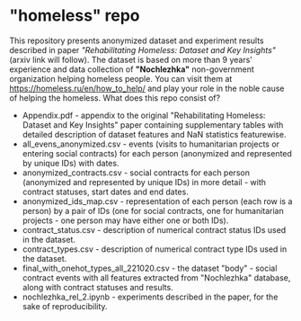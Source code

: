# "homeless" repo
This repository presents anonymized dataset and experiment results described in paper *"Rehabilitating Homeless: Dataset and Key Insights"* (arxiv link will follow).
The dataset is based on more than 9 years' experience and data collection of **"Nochlezhka"** non-government organization helping homeless people.
You can visit them at https://homeless.ru/en/how_to_help/ and play your role in the noble cause of helping the homeless.
What does this repo consist of?
* Appendix.pdf - appendix to the original "Rehabilitating Homeless: Dataset and Key Insights" paper containing supplementary tables with detailed description of dataset features and NaN statistics featurewise.
* all_evens_anonymized.csv - events (visits to humanitarian projects or entering social contracts) for each person (anonymized and represented by unique IDs) with dates.
* anonymized_contracts.csv - social contracts for each person (anonymized and represented by unique IDs) in more detail - with contract statuses, start dates and end dates.
* anonymized_ids_map.csv - representation of each person (each row is a person) by a pair of IDs (one for social contracts, one for humanitarian projects - one person may have either one or both IDs).
* contract_status.csv - description of numerical contract status IDs used in the dataset.
* contract_types.csv - description of numerical contract type IDs used in the dataset.
* final_with_onehot_types_all_221020.csv - the dataset "body" - social contract events with all features extracted from "Nochlezhka" database, along with contract statuses and results.
* nochlezhka_rel_2.ipynb - experiments described in the paper, for the sake of reproducibility.
